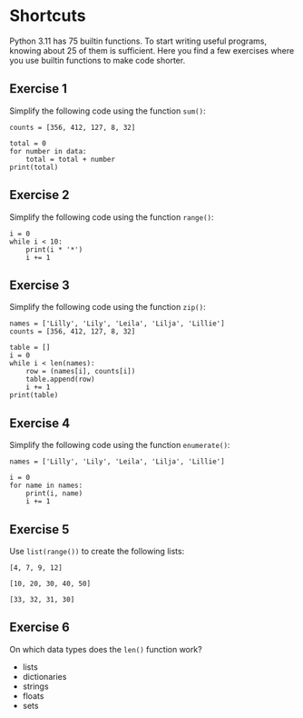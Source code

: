 
# Shortcuts

Python 3.11 has 75 builtin functions.
To start writing useful programs, knowing about 25 of them is sufficient.
Here you find a few exercises where you use builtin functions to make code shorter.

## Exercise 1

Simplify the following code using the function `sum()`:

    counts = [356, 412, 127, 8, 32]

    total = 0
    for number in data:
        total = total + number
    print(total)

## Exercise 2

Simplify the following code using the function `range()`:

    i = 0
    while i < 10:
        print(i * '*')
        i += 1

## Exercise 3

Simplify the following code using the function `zip()`:

    names = ['Lilly', 'Lily', 'Leila', 'Lilja', 'Lillie']
    counts = [356, 412, 127, 8, 32]

    table = []
    i = 0
    while i < len(names):
        row = (names[i], counts[i])
        table.append(row)
        i += 1
    print(table)

## Exercise 4

Simplify the following code using the function `enumerate()`:

    names = ['Lilly', 'Lily', 'Leila', 'Lilja', 'Lillie']

    i = 0
    for name in names:
        print(i, name)
        i += 1

## Exercise 5

Use `list(range())` to create the following lists:

    [4, 7, 9, 12]
    
    [10, 20, 30, 40, 50]
    
    [33, 32, 31, 30]
    

## Exercise 6

On which data types does the `len()` function work?

* lists
* dictionaries
* strings
* floats
* sets
